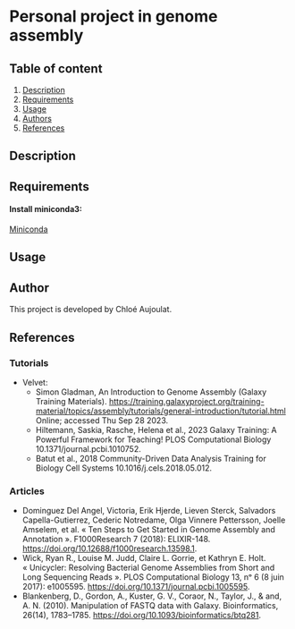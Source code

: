# Personal project in genome assembly

## Table of content
1. [Description](#descrp)
2. [Requirements](#req)
3. [Usage](#usage)
4. [Authors](#authors)
5. [References](#references)

<a name="descrp"></a>

## Description

<a name="req"></a> 

## Requirements

#### Install miniconda3: 

[Miniconda](https://docs.conda.io/en/latest/miniconda.html#linux-installers)

<a name="usage"></a> 

## Usage

<a name="authors"></a> 

## Author
This project is developed by Chloé Aujoulat.

<a name="references"></a> 

## References

### Tutorials
- Velvet:
    - Simon Gladman, An Introduction to Genome Assembly (Galaxy Training Materials). https://training.galaxyproject.org/training-material/topics/assembly/tutorials/general-introduction/tutorial.html Online; accessed Thu Sep 28 2023.
    - Hiltemann, Saskia, Rasche, Helena et al., 2023 Galaxy Training: A Powerful Framework for Teaching! PLOS Computational Biology 10.1371/journal.pcbi.1010752. 
    - Batut et al., 2018 Community-Driven Data Analysis Training for Biology Cell Systems 10.1016/j.cels.2018.05.012. 


### Articles
- Dominguez Del Angel, Victoria, Erik Hjerde, Lieven Sterck, Salvadors Capella-Gutierrez, Cederic Notredame, Olga Vinnere Pettersson, Joelle Amselem, et al. « Ten Steps to Get Started in Genome Assembly and Annotation ». F1000Research 7 (2018): ELIXIR-148. https://doi.org/10.12688/f1000research.13598.1.
- Wick, Ryan R., Louise M. Judd, Claire L. Gorrie, et Kathryn E. Holt. « Unicycler: Resolving Bacterial Genome Assemblies from Short and Long Sequencing Reads ». PLOS Computational Biology 13, nᵒ 6 (8 juin 2017): e1005595. https://doi.org/10.1371/journal.pcbi.1005595.
- Blankenberg, D., Gordon, A., Kuster, G. V., Coraor, N., Taylor, J., & and, A. N. (2010). Manipulation of FASTQ data with Galaxy. Bioinformatics, 26(14), 1783–1785. https://doi.org/10.1093/bioinformatics/btq281.

